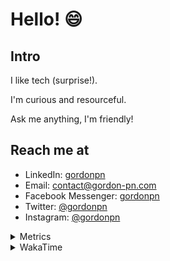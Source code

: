 # Hello! 😄

## Intro

I like tech (surprise!).

I'm curious and resourceful.

Ask me anything, I'm friendly!

## Reach me at

- LinkedIn: [gordonpn](https://www.linkedin.com/in/gordonpn/)
- Email: [contact@gordon-pn.com](mailto:contact@gordon-pn.com)
- Facebook Messenger: [gordonpn](https://www.messenger.com/t/Gordonpn)
- Twitter: [@gordonpn](https://twitter.com/Gordonpn)
- Instagram: [@gordonpn](https://www.instagram.com/gordonpn/)

<details>
  <summary>Metrics</summary>

  <img align="center" src="https://github.com/gordonpn/gordonpn/blob/master/github-metrics.svg" alt="GitHub Metrics">

</details>

<details>
  <summary>WakaTime</summary>

  <!--START_SECTION:waka-->
📊 **This Week I Spent My Time On** 

```text
💬 Programming Languages: 
Java                     4 hrs 50 mins       ███████████████░░░░░░░░░░   61.94 % 
XML                      2 hrs 30 mins       ████████░░░░░░░░░░░░░░░░░   32.09 % 
Makefile                 20 mins             █░░░░░░░░░░░░░░░░░░░░░░░░   04.39 % 
Brazil Dependency Config 5 mins              ░░░░░░░░░░░░░░░░░░░░░░░░░   01.22 % 
GitIgnore file           1 min               ░░░░░░░░░░░░░░░░░░░░░░░░░   00.35 % 

🔥 Editors: 
IntelliJ IDEA            7 hrs 48 mins       █████████████████████████   100.00 % 
```


 Last Updated on 15/10/2024 10:25:30 UTC
<!--END_SECTION:waka-->
</details>
